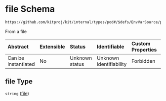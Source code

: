 # file Schema

```txt
https://github.com/kitproj/kit/internal/types/pod#/$defs/EnvVarSource/properties/file
```

From a file

| Abstract            | Extensible | Status         | Identifiable            | Custom Properties | Additional Properties | Access Restrictions | Defined In                                                            |
| :------------------ | :--------- | :------------- | :---------------------- | :---------------- | :-------------------- | :------------------ | :-------------------------------------------------------------------- |
| Can be instantiated | No         | Unknown status | Unknown identifiability | Forbidden         | Allowed               | none                | [pod.schema.json\*](../../out/pod.schema.json "open original schema") |

## file Type

`string` ([file](pod-defs-envvarsource-properties-file.md))
